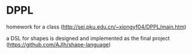 # DPPL
homework for a class (http://sei.pku.edu.cn/~xiongyf04/DPPL/main.htm)

a DSL for shapes is designed and implemented as the final project (https://github.com/AJIh/shape-language)
